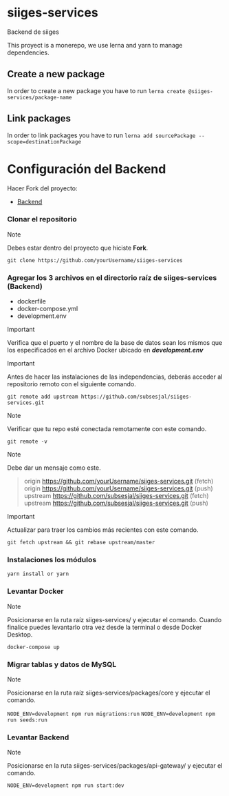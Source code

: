 # siiges-services
Backend de siiges

This proyect is a monerepo, we use lerna and yarn to manage dependencies.

## Create a new package
In order to create a new package you have to run `lerna create @siiges-services/package-name`

## Link packages
In order to link packages you have to run `lerna add sourcePackage --scope=destinationPackage`

# Configuración del Backend
Hacer Fork del proyecto:
- [Backend](https://github.com/subsesjal/siiges-services)

### Clonar el repositorio
> [!NOTE]
> Debes estar dentro del proyecto que hiciste **Fork**.

```git clone https://github.com/yourUsername/siiges-services```

### Agregar los 3 archivos en el directorio raíz de siiges-services (Backend)
- dockerfile
- docker-compose.yml
- development.env

> [!IMPORTANT]
> Verifica que el puerto y el nombre de la base de datos sean los mismos que los especificados en el archivo Docker ubicado en ***development.env***

> [!IMPORTANT]
> Antes de hacer las instalaciones de las independencias, deberás acceder al repositorio remoto con el siguiente comando.

```git remote add upstream https://github.com/subsesjal/siiges-services.git```

> [!NOTE]
> Verificar que tu repo esté conectada remotamente con este comando.

```git remote -v```

> [!NOTE]
> Debe dar un mensaje como este.

> origin  https://github.com/yourUsername/siiges-services.git (fetch)
> origin  https://github.com/yourUsername/siiges-services.git (push)
> upstream        https://github.com/subsesjal/siiges-services.git (fetch)
> upstream        https://github.com/subsesjal/siiges-services.git (push)

> [!IMPORTANT]
> Actualizar para traer los cambios más recientes con este comando.

```git fetch upstream && git rebase upstream/master```

### Instalaciones los módulos
```yarn install or yarn```

### Levantar Docker
> [!NOTE]
> Posicionarse en la ruta raíz siiges-services/ y ejecutar el comando.
> Cuando finalice puedes levantarlo otra vez desde la terminal o desde Docker Desktop.

```docker-compose up```

### Migrar tablas y datos de MySQL
> [!NOTE]
> Posicionarse en la ruta raíz siiges-services/packages/core y ejecutar el comando.

```NODE_ENV=development npm run migrations:run```
```NODE_ENV=development npm run seeds:run```

### Levantar Backend
> [!NOTE]
> Posicionarse en la ruta siiges-services/packages/api-gateway/ y ejecutar el comando.

```NODE_ENV=development npm run start:dev```
